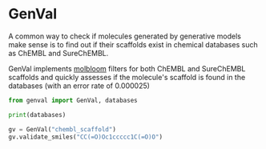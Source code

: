 # GenVal

A common way to check if molecules generated by generative models make sense is to find out if their scaffolds exist in chemical databases such as ChEMBL and SureChEMBL.

GenVal implements [molbloom](https://github.com/whitead/molbloom) filters for both ChEMBL and SureChEMBL scaffolds and quickly assesses if the molecule's scaffold is found in the databases (with an error rate of 0.000025)


```python
from genval import GenVal, databases

print(databases)

gv = GenVal("chembl_scaffold")
gv.validate_smiles("CC(=O)Oc1ccccc1C(=O)O")
```